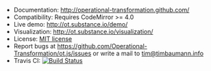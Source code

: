 * Documentation: http://operational-transformation.github.com/
* Compatibility: Requires CodeMirror >= 4.0
* Live demo: http://ot.substance.io/demo/
* Visualization: http://ot.substance.io/visualization/
* License: [MIT license](https://github.com/Operational-Transformation/ot.js/blob/master/LICENSE)
* Report bugs at https://github.com/Operational-Transformation/ot.js/issues or write a mail to [tim@timbaumann.info](mailto:tim@timbaumann.info)
* Travis CI: [![Build Status](https://secure.travis-ci.org/Operational-Transformation/ot.js.svg?branch=master)](http://travis-ci.org/Operational-Transformation/ot.js)
